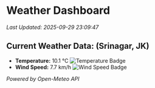 
# Weather Dashboard

_Last Updated: 2025-09-29 23:09:47_

## Current Weather Data: (Srinagar, JK)
- **Temperature:** 10.1 °C ![Temperature Badge](https://img.shields.io/badge/Temperature-Low%20Temp-blue)
- **Wind Speed:** 7.7 km/h ![Wind Speed Badge](https://img.shields.io/badge/Wind%20Speed-Light%20Wind-blue)

*Powered by Open-Meteo API*
